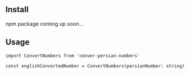 ## Install
npm package coming up soon...

## Usage
```
import ConvertNumbers from 'conver-persian-numbers'

const englishConvertedNumber = ConvertNumbers(persianNumber: string)

```

